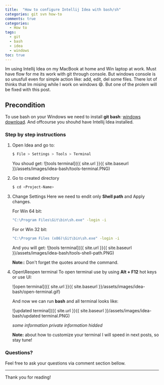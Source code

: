 ```yaml
---
title:  "How to configure Intellij Idea with bash/sh"
categories: git svn how-to
comments: true
categories:
  - How to
tags:
  - git
  - bash
  - idea
  - windows
toc: true
---
```

Im using Intellij Idea on my MacBook at home and Win laptop at work. Must have flow for me its work with git through console. 
But windows console is so unusfull even for simple action like: add, edit, del some files. 
There lot of thinks that Im mising while I work on windows :smile:. But one of the prolem will be fixed with this post.

## Precondition
To use bash on your Windows we need to install **git bash**: [windows download](https://git-scm.com/download/win).
And offcourse you shouhd have Intellij Idea installed.


### Step by step instructions

1. Open Idea and go to:
    ```sh
    $ File > Settings > Tools > Terminal
    ```
    You shoud get:
    ![tools terminal]({{ site.url }}{{ site.baseurl }}/assets/images/idea-bash/tools-terminal.PNG)

2. Go to created directory
    ```sh
    $ cd <Project-Name>
    ```
3. Change Settings
   Here we need to endit only **Shell path** and Apply changes.
  
   For Win 64 bit:
    ```sh
   "C:\Program Files\Git\bin\sh.exe" -login -i
    ```
    
    For or Win 32 bit:
    ```sh
    "C:\Program Files (x86)\Git\bin\sh.exe" -login -i
    ```
    And you will get:
    ![tools terminal]({{ site.url }}{{ site.baseurl }}/assets/images/idea-bash/tools-shell-path.PNG)
    
    **Note:**: Don't forget the quotes around the command.
    
4. Open\Reopen terminal
    To open terminal use by using **Alt + F12** hot keys or use UI: 
    
    ![open terminal]({{ site.url }}{{ site.baseurl }}/assets/images/idea-bash/open-terminal.gif)
    
    And now we can run **bash** and all terminal looks like:
    
    ![updated terminal]({{ site.url }}{{ site.baseurl }}/assets/images/idea-bash/updated terminal.PNG)
    
    *some information private information hidded*
    
    **Note:** about how to customize your terminal I will speed in next posts, so stay tune!

### Questions?

Feel free to ask your questions via comment section bellow. 

---
Thank you for reading!
